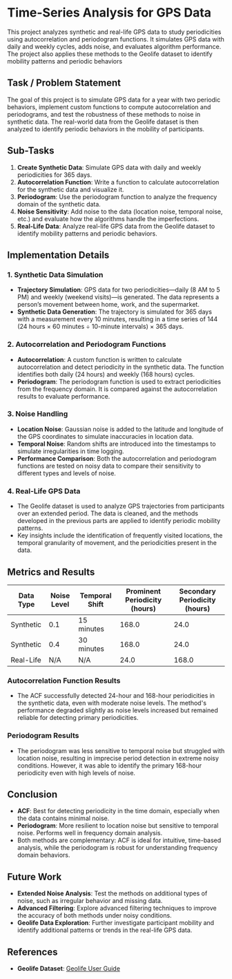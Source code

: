 # Time-Series Analysis for GPS Data
 This project analyzes synthetic and real-life GPS data to study periodicities using autocorrelation and periodogram functions. It simulates GPS data with daily and weekly cycles, adds noise, and evaluates algorithm performance. The project also applies these methods to the Geolife dataset to identify mobility patterns and periodic behaviors

## Task / Problem Statement  
The goal of this project is to simulate GPS data for a year with two periodic behaviors, implement custom functions to compute autocorrelation and periodograms, and test the robustness of these methods to noise in synthetic data. The real-world data from the Geolife dataset is then analyzed to identify periodic behaviors in the mobility of participants.

## Sub-Tasks  
1. **Create Synthetic Data**: Simulate GPS data with daily and weekly periodicities for 365 days.  
2. **Autocorrelation Function**: Write a function to calculate autocorrelation for the synthetic data and visualize it.  
3. **Periodogram**: Use the periodogram function to analyze the frequency domain of the synthetic data.  
4. **Noise Sensitivity**: Add noise to the data (location noise, temporal noise, etc.) and evaluate how the algorithms handle the imperfections.  
5. **Real-Life Data**: Analyze real-life GPS data from the Geolife dataset to identify mobility patterns and periodic behaviors.

## Implementation Details  
### 1. **Synthetic Data Simulation**  
   - **Trajectory Simulation**: GPS data for two periodicities—daily (8 AM to 5 PM) and weekly (weekend visits)—is generated. The data represents a person’s movement between home, work, and the supermarket.  
   - **Synthetic Data Generation**: The trajectory is simulated for 365 days with a measurement every 10 minutes, resulting in a time series of 144 (24 hours × 60 minutes ÷ 10-minute intervals) × 365 days.  
   
### 2. **Autocorrelation and Periodogram Functions**  
   - **Autocorrelation**: A custom function is written to calculate autocorrelation and detect periodicity in the synthetic data. The function identifies both daily (24 hours) and weekly (168 hours) cycles.  
   - **Periodogram**: The periodogram function is used to extract periodicities from the frequency domain. It is compared against the autocorrelation results to evaluate performance.

### 3. **Noise Handling**  
   - **Location Noise**: Gaussian noise is added to the latitude and longitude of the GPS coordinates to simulate inaccuracies in location data.  
   - **Temporal Noise**: Random shifts are introduced into the timestamps to simulate irregularities in time logging.  
   - **Performance Comparison**: Both the autocorrelation and periodogram functions are tested on noisy data to compare their sensitivity to different types and levels of noise.

### 4. **Real-Life GPS Data**  
   - The Geolife dataset is used to analyze GPS trajectories from participants over an extended period. The data is cleaned, and the methods developed in the previous parts are applied to identify periodic mobility patterns.  
   - Key insights include the identification of frequently visited locations, the temporal granularity of movement, and the periodicities present in the data.

## Metrics and Results

| Data Type    | Noise Level | Temporal Shift | Prominent Periodicity (hours) | Secondary Periodicity (hours) |
|--------------|-------------|----------------|-------------------------------|-------------------------------|
| Synthetic    | 0.1         | 15 minutes     | 168.0                         | 24.0                          |
| Synthetic    | 0.4         | 30 minutes     | 168.0                         | 24.0                          |
| Real-Life    | N/A         | N/A            | 24.0                          | 168.0                         |

### **Autocorrelation Function Results**  
- The ACF successfully detected 24-hour and 168-hour periodicities in the synthetic data, even with moderate noise levels. The method's performance degraded slightly as noise levels increased but remained reliable for detecting primary periodicities.

### **Periodogram Results**  
- The periodogram was less sensitive to temporal noise but struggled with location noise, resulting in imprecise period detection in extreme noisy conditions. However, it was able to identify the primary 168-hour periodicity even with high levels of noise.

## Conclusion  
- **ACF**: Best for detecting periodicity in the time domain, especially when the data contains minimal noise.  
- **Periodogram**: More resilient to location noise but sensitive to temporal noise. Performs well in frequency domain analysis.  
- Both methods are complementary: ACF is ideal for intuitive, time-based analysis, while the periodogram is robust for understanding frequency domain behaviors.

## Future Work  
- **Extended Noise Analysis**: Test the methods on additional types of noise, such as irregular behavior and missing data.  
- **Advanced Filtering**: Explore advanced filtering techniques to improve the accuracy of both methods under noisy conditions.  
- **Geolife Data Exploration**: Further investigate participant mobility and identify additional patterns or trends in the real-life GPS data.

## References  
- **Geolife Dataset**: [Geolife User Guide](https://www.microsoft.com/en-us/research/wp-content/uploads/2016/02/User20Guide-1.2.pdf)

